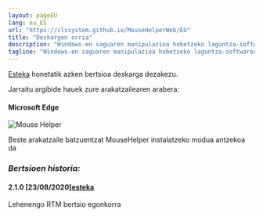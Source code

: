 ```yaml
---
layout: pageEU
lang: eu_ES
url: "https://clssystem.github.io/MouseHelperWeb/EU"
title: "Deskargen orria"
description: "Windows-en saguaren manipulazioa hobetzeko laguntza-softwarea, esate baterako, Parkinsona bezalako gaixotasun motorrak dituzten pertsonentzat"
tagline: "Windows-en saguaren manipulazioa hobetzeko laguntza-softwarea, esate baterako, Parkinsona bezalako gaixotasun motorrak dituzten pertsonentzat"
---
```

[Esteka](https://github.com/clssystem/MouseHelperReleases/releases/latest/download/MouseHelper.exe) honetatik azken bertsioa deskarga dezakezu.

Jarraitu argibide hauek zure arakatzailearen arabera:


#### Microsoft Edge

<img class="img-fluid" alt="Mouse Helper" src="https://clssystem.github.io/MouseHelperWeb/assets/images/EU/HowToInstallEdge.gif">

Beste arakatzaile batzuentzat MouseHelper instalatzeko modua antzekoa da


 
### <b><i>Bertsioen historia:</i></b>

#### 2.1.0 [23/08/2020]<span class="small">[esteka](https://github.com/clssystem/MouseHelperReleases/releases/download/v2.1.0/MouseHelper.exe)</span>
   
Lehenengo RTM bertsio egonkorra



